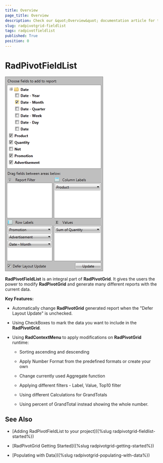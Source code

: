 ```yaml
---
title: Overview
page_title: Overview
description: Check our &quot;Overview&quot; documentation article for the RadPivotGrid WPF control.
slug: radpivotgrid-fieldlist
tags: radpivotfieldlist
published: True
position: 0
---
```


# RadPivotFieldList

![Rad Pivot Field List Getting Started 01](images/RadPivotFieldList_GettingStarted_01.png)

__RadPivotFieldList__ is an integral part of __RadPivotGrid__. It gives the users the power to modify __RadPivotGrid__ and generate many different reports with the current data.

__Key Features:__

* Automatically change __RadPivotGrid__ generated report when the "Defer Layout Update" is unchecked.

* Using CheckBoxes to mark the data you want to include in the __RadPivotGrid__.

* Using __RadContextMenu__ to apply modifications on __RadPivotGrid__ runtime:

	* Sorting ascending and descending

	* Apply Number Format from the predefined formats or create your own

	* Change currently used Aggregate function

	* Applying different filters - Label, Value, Top10 filter

	* Using different Calculations for GrandTotals

	* Using percent of GrandTotal instead showing the whole number.

## See Also

 * [Adding RadPivotFieldList to your project]({%slug radpivotgrid-fieldlist-started%})

 * [RadPivotGrid Getting Started]({%slug radpivotgrid-getting-started%})

 * [Populating with Data]({%slug radpivotgrid-populating-with-data%})
